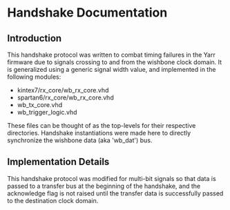 # Handshake Documentation

## Introduction

This handshake protocol was written to combat timing failures in the Yarr firmware due to signals crossing to and from the wishbone clock domain. It is generalized using a generic signal width value, and implemented in the following modules:

- kintex7/rx_core/wb_rx_core.vhd
- spartan6/rx_core/wb_rx_core.vhd
- wb_tx_core.vhd
- wb_trigger_logic.vhd

These files can be thought of as the top-levels for their respective directories. Handshake instantiations were made here to directly synchronize the wishbone data (aka 'wb_dat') bus. 

## Implementation Details

This handshake protocol was modified for multi-bit signals so that data is passed to a transfer bus at the beginning of the handshake, and the acknowledge flag is not raised until the transfer data is successfully passed to the destination clock domain. 
